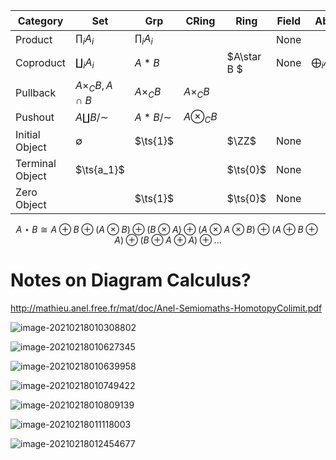 | Category        | Set                     | Grp             | CRing          | Ring        | Field | Ab                | $\Vect_k$         | R-Mod             | $R\dash$cAlg       | Sch         | Top               | $\Top_*$     |
| --------------- | ----------------------- | --------------- | -------------- | ----------- | ----- | ----------------- | ----------------- | ----------------- | ------------------ | ----------- | ----------------- | ------------ |
| Product         | $\prod_i A_i$           | $\prod_i A_i$   |                |             | None  |                   |                   | $\prod_i A_i$     |                    |             | $\prod_i A_i$     |              |
| Coproduct       | $\coprod_i A_i$         | $A\ast B$       |                | $A\star B $ | None  | $\bigoplus_i A_i$ | $\bigoplus_i A_i$ | $\bigoplus_i A_i$ | $\bigotimes_i A_i$ |             | $\coprod A_i$     | $\vee_i A_i$ |
| Pullback        | $A\times_C B, A \cap B$ | $A\times_C B$   | $A\times_C B$  |             |       |                   |                   | $A\times_C B$     |                    |             |                   |              |
| Pushout         | $A \coprod B/\sim$      | $A \ast B/\sim$ | $A\otimes_C B$ |             |       |                   |                   |                   |                    |             | $A \coprod_{f} B$ |              |
| Initial Object  | $\emptyset$             | $\ts{1}$        |                | $\ZZ$       | None  |                   |                   | $\ts{1}$          |                    | $\spec(0)$  | $\emptyset$       |              |
| Terminal Object | $\ts{a_1}$              |                 |                | $\ts{0}$    | None  |                   |                   |                   |                    | $\spec \ZZ$ | $\pt$             |              |
| Zero Object     |                         | $\ts{1}$        |                | $\ts{0}$    | None  |                   |                   |                   |                    |             |                   |              |

$$
A\star B \cong A \oplus B \oplus (A \otimes B) \oplus (B \otimes A) \oplus (A \otimes A \otimes B) \oplus (A \oplus B \oplus A) \oplus (B \oplus A \oplus A) \oplus ...
$$

# Notes on Diagram Calculus?

http://mathieu.anel.free.fr/mat/doc/Anel-Semiomaths-HomotopyColimit.pdf

![image-20210218010308802](/home/zack/.config/Typora/typora-user-images/image-20210218010308802.png)

![image-20210218010627345](/home/zack/.config/Typora/typora-user-images/image-20210218010627345.png)

![image-20210218010639958](/home/zack/.config/Typora/typora-user-images/image-20210218010639958.png)

![image-20210218010749422](/home/zack/.config/Typora/typora-user-images/image-20210218010749422.png)

![image-20210218010809139](/home/zack/.config/Typora/typora-user-images/image-20210218010809139.png)

![image-20210218011118003](/home/zack/.config/Typora/typora-user-images/image-20210218011118003.png)

![image-20210218012454677](/home/zack/.config/Typora/typora-user-images/image-20210218012454677.png)